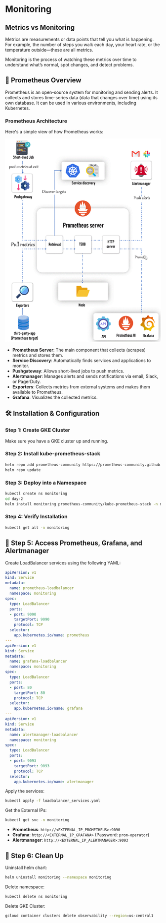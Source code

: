 # Monitoring

## Metrics vs Monitoring
Metrics are measurements or data points that tell you what is happening. For example, the number of steps you walk each day, your heart rate, or the temperature outside—these are all metrics.

Monitoring is the process of watching these metrics over time to understand what’s normal, spot changes, and detect problems.

## 🚀 Prometheus Overview
Prometheus is an open-source system for monitoring and sending alerts. It collects and stores time-series data (data that changes over time) using its own database. It can be used in various environments, including Kubernetes.

### Prometheus Architecture
Here's a simple view of how Prometheus works:

![Prometheus Architecture](prometheus-architecture.gif)

- **Prometheus Server**: The main component that collects (scrapes) metrics and stores them.
- **Service Discovery**: Automatically finds services and applications to monitor.
- **Pushgateway**: Allows short-lived jobs to push metrics.
- **Alertmanager**: Manages alerts and sends notifications via email, Slack, or PagerDuty.
- **Exporters**: Collects metrics from external systems and makes them available to Prometheus.
- **Grafana**: Visualizes the collected metrics.

## 🛠️ Installation & Configuration

### Step 1: Create GKE Cluster
Make sure you have a GKE cluster up and running.

### Step 2: Install kube-prometheus-stack
```bash
helm repo add prometheus-community https://prometheus-community.github.io/helm-charts
helm repo update
```

### Step 3: Deploy into a Namespace
```bash
kubectl create ns monitoring
cd day-2
helm install monitoring prometheus-community/kube-prometheus-stack -n monitoring -f ./custom_kube_prometheus_stack.yml
```

### Step 4: Verify Installation
```bash
kubectl get all -n monitoring
```

## 📍 Step 5: Access Prometheus, Grafana, and Alertmanager
Create LoadBalancer services using the following YAML:

```yaml
apiVersion: v1
kind: Service
metadata:
  name: prometheus-loadbalancer
  namespace: monitoring
spec:
  type: LoadBalancer
  ports:
  - port: 9090
    targetPort: 9090
    protocol: TCP
  selector:
    app.kubernetes.io/name: prometheus
---
apiVersion: v1
kind: Service
metadata:
  name: grafana-loadbalancer
  namespace: monitoring
spec:
  type: LoadBalancer
  ports:
  - port: 80
    targetPort: 80
    protocol: TCP
  selector:
    app.kubernetes.io/name: grafana
---
apiVersion: v1
kind: Service
metadata:
  name: alertmanager-loadbalancer
  namespace: monitoring
spec:
  type: LoadBalancer
  ports:
  - port: 9093
    targetPort: 9093
    protocol: TCP
  selector:
    app.kubernetes.io/name: alertmanager
```

Apply the services:
```bash
kubectl apply -f loadbalancer_services.yaml
```

Get the External IPs:
```bash
kubectl get svc -n monitoring
```
- **Prometheus**: `http://<EXTERNAL_IP_PROMETHEUS>:9090`
- **Grafana**: `http://<EXTERNAL_IP_GRAFANA>` (Password: `prom-operator`)
- **Alertmanager**: `http://<EXTERNAL_IP_ALERTMANAGER>:9093`

## 🧼 Step 6: Clean Up
Uninstall helm chart:
```bash
helm uninstall monitoring --namespace monitoring
```
Delete namespace:
```bash
kubectl delete ns monitoring
```
Delete GKE Cluster:
```bash
gcloud container clusters delete observability --region=us-central1
```
